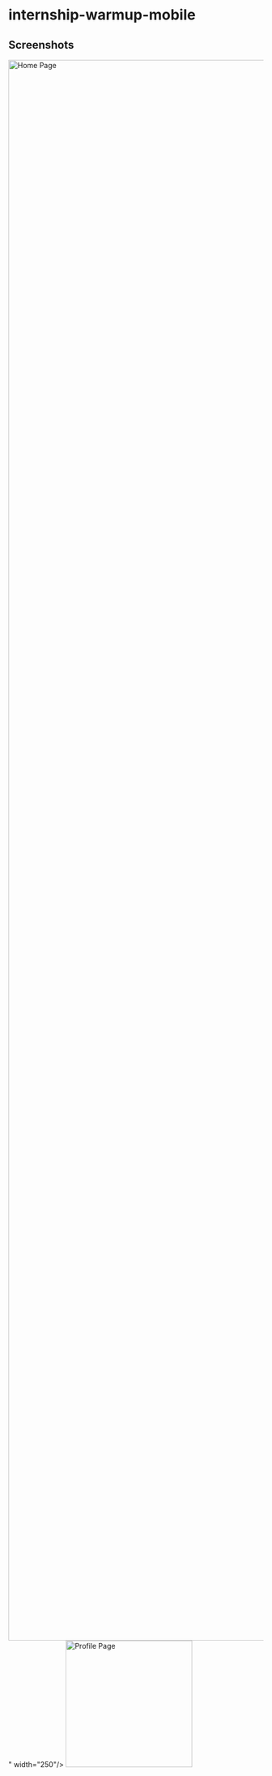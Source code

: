 # internship-warmup-mobile

## Screenshots

<p>
  <img alt="Home Page" src="<img width="1440" height="3120" alt="home" src="https://github.com/user-attachments/assets/9f8537ca-02cc-4b45-b932-e9f1a4676c00" />
" width="250"/>
  <img alt="Profile Page" src="screenshots/profile.png" width="250"/>
</p>


